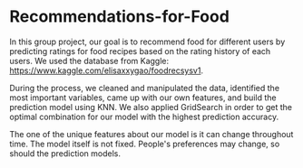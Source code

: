 # Recommendations-for-Food
In this group project, our goal is to recommend food for different users by predicting ratings for food recipes based on the rating history of each users. We used the database from Kaggle: https://www.kaggle.com/elisaxxygao/foodrecsysv1. 

During the process, we cleaned and manipulated the data, identified the most important variables, came up with our own features, and build the prediction model using KNN. We also applied GridSearch in order to get the optimal combination for our model with the highest prediction accuracy.

The one of the unique features about our model is it can change throughout time. The model itself is not fixed. People's preferences may change, so should the prediction models.
